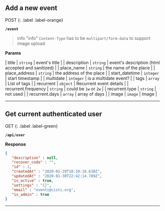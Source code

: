 
## Add a new event

POST
{: .label .label-orange}

**`/event`**

> info "info"
> `Content-Type` has to be `multipart/form-data` to support image upload


**Params**

| title | `string` | event's title |
| description | `string` | event's description (html accepted and sanitized) |
| place_name | `string` | the name of the place |
| place_address | `string` | the address of the place |
| start_datetime | `integer` | start timestamp |
| multidate | `integer` | is a multidate event? |
| tags | `array` | List of tags |
| recurrent | `object` | Recurrent event details |
| recurrent.frequency | `string` | could be `1w` or `2w` |
| recurrent.type | `string` | not used |
| recurrent.days | `array` | array of days |
| image | `image` | Image |


---

## Get current authenticated user

GET
{: .label .label-green}

**`/api/user`**





**Response**
```json
{
   "description" : null,
   "recover_code" : "",
   "id" : 1,
   "createdAt" : "2020-01-29T18:10:16.630Z",
   "updatedAt" : "2020-01-30T22:42:14.789Z",
   "is_active" : true,
   "settings" : "{}",
   "email" : "eventi@cisti.org",
   "is_admin" : true
}
```
---

